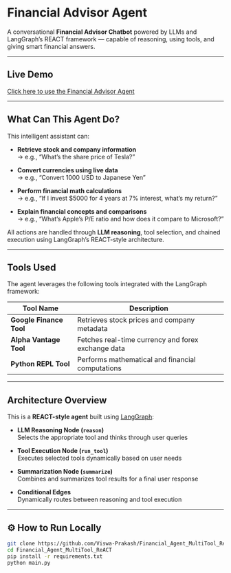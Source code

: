 # Financial Advisor Agent

A conversational **Financial Advisor Chatbot** powered by LLMs and LangGraph’s REACT framework — capable of reasoning, using tools, and giving smart financial answers.

---

## Live Demo
[Click here to use the Financial Advisor Agent](https://your-demo-link.com)  

---

## What Can This Agent Do?

This intelligent assistant can:

- **Retrieve stock and company information**  
  → e.g., “What’s the share price of Tesla?”

- **Convert currencies using live data**  
  → e.g., “Convert 1000 USD to Japanese Yen”

- **Perform financial math calculations**  
  → e.g., “If I invest $5000 for 4 years at 7% interest, what’s my return?”

- **Explain financial concepts and comparisons**  
  → e.g., “What’s Apple’s P/E ratio and how does it compare to Microsoft?”

All actions are handled through **LLM reasoning**, tool selection, and chained execution using LangGraph’s REACT-style architecture.

---

## Tools Used

The agent leverages the following tools integrated with the LangGraph framework:

| Tool Name              | Description                                                |
|------------------------|------------------------------------------------------------|
| **Google Finance Tool**    | Retrieves stock prices and company metadata              |
| **Alpha Vantage Tool**     | Fetches real-time currency and forex exchange data       |
| **Python REPL Tool**       | Performs mathematical and financial computations         |

---

## Architecture Overview

This is a **REACT-style agent** built using [LangGraph](https://langchain-ai.github.io/langgraph/):

- **LLM Reasoning Node (`reason`)**  
  Selects the appropriate tool and thinks through user queries

- **Tool Execution Node (`run_tool`)**  
  Executes selected tools dynamically based on user needs

- **Summarization Node (`summarize`)**  
  Combines and summarizes tool results for a final user response

- **Conditional Edges**  
  Dynamically routes between reasoning and tool execution


---


## ⚙️ How to Run Locally

```bash
git clone https://github.com/Viswa-Prakash/Financial_Agent_MultiTool_ReACT.git
cd Financial_Agent_MultiTool_ReACT
pip install -r requirements.txt
python main.py
